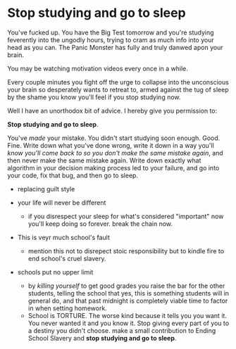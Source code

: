 # Stop studying and go to sleep

You've fucked up. You have the Big Test tomorrow and you're studying feverently into the ungodly hours, trying to cram as much info into your head as you can. The Panic Monster has fully and truly danwed apon your brain. 

You may be watching motivation videos every once in a while. 

Every couple minutes you fight off the urge to collapse into the unconscious your brain so desperately wants to retreat to, armed against the tug of sleep by the shame you know you'll feel if you stop studying now.

Well I have an unorthodox bit of advice. I hereby give you permission to:

**Stop studying and go to sleep**.

You've *made* your mistake. You didn't start studying soon enough. Good. Fine. Write down what you've done wrong, write it down in a way you'll *know you'll come back to so you don't make the same mistake again*, and then never make the same mistake again. Write down exactly what algorithm in your decision making process led to your failure, and go into your code, fix that bug, and then go to sleep.







- replacing guilt style 

- your life will never be different
  - if you disrespect your sleep for what's considered "important" now you'll keep doing so forever. break the chain now.
- This is veyr much school's fault
  - mention this not to disrepect stoic responsibility but to kindle fire to end school's cruel slavery.

- schools put no upper limit
  - by *killing yourself* to get good grades you raise the bar for the other students, telling the school that yes, this is something students will in general do, and that past midnight is completely viable time to factor in when setting homework.
  - School is TORTURE. The worse kind because it tells you you want it. You never wanted it and you know it. Stop giving every part of you to a destiny you didn't choose. make a small contribution to Ending School Slavery and **stop studying and go to sleep**.


